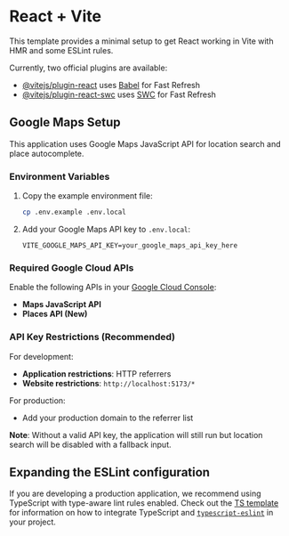 # React + Vite

This template provides a minimal setup to get React working in Vite with HMR and some ESLint rules.

Currently, two official plugins are available:

- [@vitejs/plugin-react](https://github.com/vitejs/vite-plugin-react/blob/main/packages/plugin-react) uses [Babel](https://babeljs.io/) for Fast Refresh
- [@vitejs/plugin-react-swc](https://github.com/vitejs/vite-plugin-react/blob/main/packages/plugin-react-swc) uses [SWC](https://swc.rs/) for Fast Refresh

## Google Maps Setup

This application uses Google Maps JavaScript API for location search and place autocomplete.

### Environment Variables

1. Copy the example environment file:
   ```bash
   cp .env.example .env.local
   ```

2. Add your Google Maps API key to `.env.local`:
   ```
   VITE_GOOGLE_MAPS_API_KEY=your_google_maps_api_key_here
   ```

### Required Google Cloud APIs

Enable the following APIs in your [Google Cloud Console](https://console.cloud.google.com/):
- **Maps JavaScript API**
- **Places API (New)**

### API Key Restrictions (Recommended)

For development:
- **Application restrictions**: HTTP referrers
- **Website restrictions**: `http://localhost:5173/*`

For production:
- Add your production domain to the referrer list

**Note**: Without a valid API key, the application will still run but location search will be disabled with a fallback input.

## Expanding the ESLint configuration

If you are developing a production application, we recommend using TypeScript with type-aware lint rules enabled. Check out the [TS template](https://github.com/vitejs/vite/tree/main/packages/create-vite/template-react-ts) for information on how to integrate TypeScript and [`typescript-eslint`](https://typescript-eslint.io) in your project.
